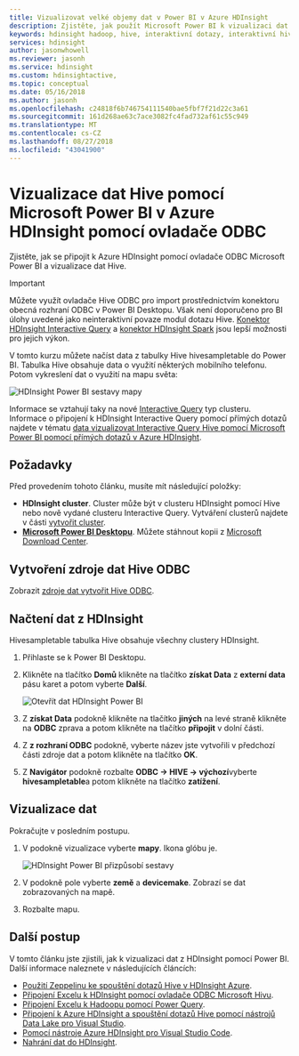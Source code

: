 ```yaml
---
title: Vizualizovat velké objemy dat v Power BI v Azure HDInsight
description: Zjistěte, jak použít Microsoft Power BI k vizualizaci dat Hive zpracovává Azure HDInsight.
keywords: hdinsight hadoop, hive, interaktivní dotazy, interaktivní hive, LLAP, odbc
services: hdinsight
author: jasonwhowell
ms.reviewer: jasonh
ms.service: hdinsight
ms.custom: hdinsightactive,
ms.topic: conceptual
ms.date: 05/16/2018
ms.author: jasonh
ms.openlocfilehash: c24818f6b746754111540bae5fbf7f21d22c3a61
ms.sourcegitcommit: 161d268ae63c7ace3082fc4fad732af61c55c949
ms.translationtype: MT
ms.contentlocale: cs-CZ
ms.lasthandoff: 08/27/2018
ms.locfileid: "43041900"
---
```

# <a name="visualize-hive-data-with-microsoft-power-bi-using-odbc-in-azure-hdinsight"></a>Vizualizace dat Hive pomocí Microsoft Power BI v Azure HDInsight pomocí ovladače ODBC

Zjistěte, jak se připojit k Azure HDInsight pomocí ovladače ODBC Microsoft Power BI a vizualizace dat Hive. 

>[!IMPORTANT]
> Můžete využít ovladače Hive ODBC pro import prostřednictvím konektoru obecná rozhraní ODBC v Power BI Desktopu. Však není doporučeno pro BI úlohy uvedené jako neinteraktivní povaze modul dotazu Hive. [Konektor HDInsight Interactive Query](../interactive-query/apache-hadoop-connect-hive-power-bi-directquery.md) a [konektor HDInsight Spark](https://docs.microsoft.com/power-bi/spark-on-hdinsight-with-direct-connect) jsou lepší možnosti pro jejich výkon.

V tomto kurzu můžete načíst data z tabulky Hive hivesampletable do Power BI. Tabulka Hive obsahuje data o využití některých mobilního telefonu. Potom vykreslení dat o využití na mapu světa:

![HDInsight Power BI sestavy mapy](./media/apache-hadoop-connect-hive-power-bi/hdinsight-power-bi-visualization.png)

Informace se vztahují taky na nové [Interactive Query](../interactive-query/apache-interactive-query-get-started.md) typ clusteru. Informace o připojení k HDInsight Interactive Query pomocí přímých dotazů najdete v tématu [data vizualizovat Interactive Query Hive pomocí Microsoft Power BI pomocí přímých dotazů v Azure HDInsight](../interactive-query/apache-hadoop-connect-hive-power-bi-directquery.md).



## <a name="prerequisites"></a>Požadavky
Před provedením tohoto článku, musíte mít následující položky:

* **HDInsight cluster**. Cluster může být v clusteru HDInsight pomocí Hive nebo nově vydané clusteru Interactive Query. Vytváření clusterů najdete v části [vytvořit cluster](apache-hadoop-linux-tutorial-get-started.md#create-cluster).
* **[Microsoft Power BI Desktopu](https://powerbi.microsoft.com/desktop/)**. Můžete stáhnout kopii z [Microsoft Download Center](https://www.microsoft.com/download/details.aspx?id=45331).

## <a name="create-hive-odbc-data-source"></a>Vytvoření zdroje dat Hive ODBC

Zobrazit [zdroje dat vytvořit Hive ODBC](apache-hadoop-connect-excel-hive-odbc-driver.md#create-hive-odbc-data-source).

## <a name="load-data-from-hdinsight"></a>Načtení dat z HDInsight

Hivesampletable tabulka Hive obsahuje všechny clustery HDInsight.

1. Přihlaste se k Power BI Desktopu.
2. Klikněte na tlačítko **Domů** klikněte na tlačítko **získat Data** z **externí data** pásu karet a potom vyberte **Další**.

    ![Otevřít dat HDInsight Power BI](./media/apache-hadoop-connect-hive-power-bi/hdinsight-power-bi-open-odbc.png)
3. Z **získat Data** podokně klikněte na tlačítko **jiných** na levé straně klikněte na **ODBC** zprava a potom klikněte na tlačítko **připojit** v dolní části.
4. Z **z rozhraní ODBC** podokně, vyberte název jste vytvořili v předchozí části zdroje dat a potom klikněte na tlačítko **OK**.
5. Z **Navigátor** podokně rozbalte **ODBC -> HIVE -> výchozí**vyberte **hivesampletable**a potom klikněte na tlačítko **zatížení**.

## <a name="visualize-data"></a>Vizualizace dat

Pokračujte v posledním postupu.

1. V podokně vizualizace vyberte **mapy**.  Ikona glóbu je.

    ![HDInsight Power BI přizpůsobí sestavy](./media/apache-hadoop-connect-hive-power-bi/hdinsight-power-bi-customize.png)
2. V podokně pole vyberte **země** a **devicemake**. Zobrazí se dat zobrazovaných na mapě.
3. Rozbalte mapu.

## <a name="next-steps"></a>Další postup
V tomto článku jste zjistili, jak k vizualizaci dat z HDInsight pomocí Power BI.  Další informace naleznete v následujících článcích:

* [Použití Zeppelinu ke spouštění dotazů Hive v HDInsight Azure](./../hdinsight-connect-hive-zeppelin.md).
* [Připojení Excelu k HDInsight pomocí ovladače ODBC Microsoft Hivu](./apache-hadoop-connect-excel-hive-odbc-driver.md).
* [Připojení Excelu k Hadoopu pomocí Power Query](apache-hadoop-connect-excel-power-query.md).
* [Připojení k Azure HDInsight a spouštění dotazů Hive pomocí nástrojů Data Lake pro Visual Studio](apache-hadoop-visual-studio-tools-get-started.md).
* [Pomocí nástroje Azure HDInsight pro Visual Studio Code](../hdinsight-for-vscode.md).
* [Nahrání dat do HDInsight](./../hdinsight-upload-data.md).
